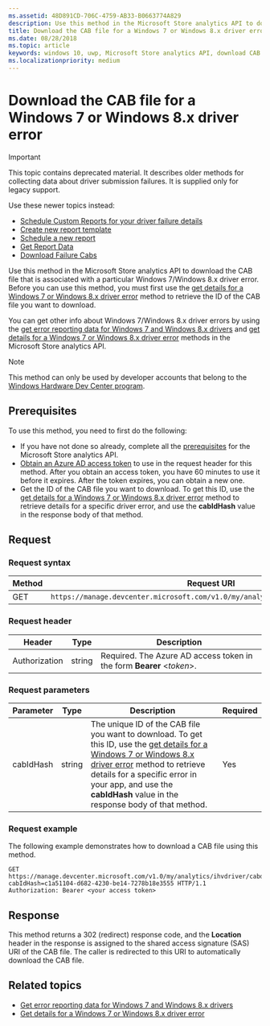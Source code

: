 ```yaml
---
ms.assetid: 48D891CD-706C-4759-AB33-B0663774A829
description: Use this method in the Microsoft Store analytics API to download the CAB file for a Windows 7 or Windows 8.x driver error. This method is intended only for IHVs.
title: Download the CAB file for a Windows 7 or Windows 8.x driver error
ms.date: 08/28/2018
ms.topic: article
keywords: windows 10, uwp, Microsoft Store analytics API, download CAB
ms.localizationpriority: medium
---
```


# Download the CAB file for a Windows 7 or Windows 8.x driver error

> [!IMPORTANT]
> This topic contains deprecated material. It describes older methods for collecting data about driver submission failures. It is supplied only for legacy support.
>
> Use these newer topics instead:
>
> - [Schedule Custom Reports for your driver failure details](schedule-custom-reports-for-driver-failure-details.md)
> - [Create new report template](create-a-new-report-template.md)
> - [Schedule a new report](schedule-a-new-report.md)
> - [Get Report Data](get-report-data.md)
> - [Download Failure Cabs](download-failure-cabs.md)

Use this method in the Microsoft Store analytics API to download the CAB file that is associated with a particular Windows 7/Windows 8.x driver error. Before you can use this method, you must first use the [get details for a Windows 7 or Windows 8.x driver error](get-details-for-a-windows-7-or-windows-8.x-driver-error.md) method to retrieve the ID of the CAB file you want to download.

You can get other info about Windows 7/Windows 8.x driver errors by using the [get error reporting data for Windows 7 and Windows 8.x drivers](get-error-reporting-data-for-windows-7-and-windows-8.x-drivers.md) and [get details for a Windows 7 or Windows 8.x driver error](get-details-for-a-windows-7-or-windows-8.x-driver-error.md) methods in the Microsoft Store analytics API.

> [!NOTE]
> This method can only be used by developer accounts that belong to the [Windows Hardware Dev Center program](https://msdn.microsoft.com/windows/hardware/drivers/dashboard/get-started-with-the-hardware-dashboard).

## Prerequisites

To use this method, you need to first do the following:

* If you have not done so already, complete all the [prerequisites](https://docs.microsoft.com/windows/uwp/monetize/access-analytics-data-using-windows-store-services) for the Microsoft Store analytics API.
* [Obtain an Azure AD access token](https://docs.microsoft.com/windows/uwp/monetize/access-analytics-data-using-windows-store-services#obtain-an-azure-ad-access-token) to use in the request header for this method. After you obtain an access token, you have 60 minutes to use it before it expires. After the token expires, you can obtain a new one.
* Get the ID of the CAB file you want to download. To get this ID, use the [get details for a Windows 7 or Windows 8.x driver error](get-details-for-a-windows-7-or-windows-8.x-driver-error.md) method to retrieve details for a specific driver error, and use the **cabIdHash** value in the response body of that method.

## Request


### Request syntax

| Method | Request URI                                                          |
|--------|----------------------------------------------------------------------|
| GET    | `https://manage.devcenter.microsoft.com/v1.0/my/analytics/ihvdriver/cabdownload` |


### Request header

| Header        | Type   | Description                                                                 |
|---------------|--------|-----------------------------------------------------------------------------|
| Authorization | string | Required. The Azure AD access token in the form **Bearer** &lt;*token*&gt;. |
 

### Request parameters

| Parameter        | Type   |  Description      |  Required  |
|---------------|--------|---------------|------|
| cabIdHash | string | The unique ID of the CAB file you want to download. To get this ID, use the [get details for a Windows 7 or Windows 8.x driver error](get-details-for-a-windows-7-or-windows-8.x-driver-error.md) method to retrieve details for a specific error in your app, and use the **cabIdHash** value in the response body of that method. |  Yes  |

 
### Request example

The following example demonstrates how to download a CAB file using this method.

```syntax
GET https://manage.devcenter.microsoft.com/v1.0/my/analytics/ihvdriver/cabdownload?cabIdHash=c1a51104-d682-4230-be14-7278b18e3555 HTTP/1.1
Authorization: Bearer <your access token>
```

## Response

This method returns a 302 (redirect) response code, and the **Location** header in the response is assigned to the shared access signature (SAS) URI of the CAB file. The caller is redirected to this URI to automatically download the CAB file.

## Related topics

- [Get error reporting data for Windows 7 and Windows 8.x drivers](get-error-reporting-data-for-windows-7-and-windows-8.x-drivers.md)
- [Get details for a Windows 7 or Windows 8.x driver error](get-details-for-a-windows-7-or-windows-8.x-driver-error.md)
